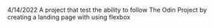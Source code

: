 4/14/2022
A project that test the ability to follow The Odin Project by creating a landing page with using flexbox
